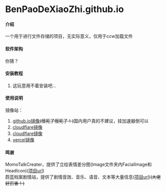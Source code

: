 # BenPaoDeXiaoZhi.github.io

#### 介绍
一个用于进行文件存储的项目，无实际意义，仅用于ccw加载文件

#### 软件架构
你猜？


#### 安装教程

1.  这玩意用不着安装吧...

#### 使用说明

镜像站：
1. [github.io镜像](https://benpaodexiaozhi.github.io/)<s>(慢死了慢死了！)</s>国内用户真的不建议，挂加速器倒可以
2. [cloudflare镜像](https://files.meng-ladder.us.kg/)
3. [cloudflare镜像](https://files.meng-files.us.kg/)
4. [vercel镜像](https://files.meng-ccw.us.kg/)

#### 鸣谢
MomoTalkCreater，提供了立绘表情差分图(Image文件夹内FacialImage和HeadIcon)([项目url](https://gitee.com/honoki/momo-talk/))<br>
蔚蓝档案剧情站，提供了剧情音效、音乐、语音、文本等大量信息([项目url](https://blue-archive.io/))<s>(大佬好厉害！)</s>